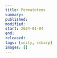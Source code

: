 ```yaml
---
title: Permatotems
summary:
published:
modified:
start: 2024-01-04
end:
released:
tags: [unity, csharp]
images: []
---
```

